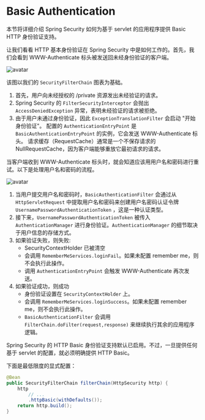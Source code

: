 # Basic Authentication

本节将详细介绍 Spring Security 如何为基于 servlet 的应用程序提供 Basic HTTP 身份验证支持。

让我们看看 HTTP 基本身份验证在 Spring Security 中是如何工作的。首先，我们会看到 WWW-Authenticate 标头被发送回未经身份验证的客户端。

![avatar](./img/basicauthenticationentrypoint.png)

该图以我们的 `SecurityFilterChain` 图表为基础。

1. 首先，用户向未经授权的 /private 资源发出未经验证的请求。
2. Spring Security 的 `FilterSecurityInterceptor` 会抛出 `AccessDeniedException` 异常，表明未经验证的请求被拒绝。
3. 由于用户未通过身份验证，因此 `ExceptionTranslationFilter` 会启动 "开始身份验证"。
   配置的 `AuthenticationEntryPoint` 是 `BasicAuthenticationEntryPoint` 的实例，它会发送 WWW-Authenticate 标头。
   请求缓存（RequestCache）通常是一个不保存请求的 NullRequestCache，因为客户端能够重放它最初请求的请求。

当客户端收到 WWW-Authenticate 标头时，就会知道应该用用户名和密码进行重试。以下是处理用户名和密码的流程。

![avatar](./img/basicauthenticationfilter.png)

1. 当用户提交用户名和密码时，`BasicAuthenticationFilter` 会通过从 `HttpServletRequest` 中提取用户名和密码来创建用户名密码认证令牌 `UsernamePasswordAuthenticationToken` ，这是一种认证类型。
2. 接下来，`UsernamePasswordAuthenticationToken` 被传入 `AuthenticationManager` 进行身份验证。`AuthenticationManager` 的细节取决于用户信息的存储方式。
3. 如果验证失败，则失败:
   - SecurityContextHolder 已被清空
   - 会调用 `RememberMeServices.loginFail`。如果未配置 remember me，则不会执行此操作。
   - 调用 `AuthenticationEntryPoint` 会触发 WWW-Authenticate 再次发送。
4. 如果验证成功，则成功
   - 身份验证设置在 `SecurityContextHolder` 上。
   - 会调用 `RememberMeServices.loginSuccess`。如果未配置 remember me，则不会执行此操作。
   - `BasicAuthenticationFilter` 会调用 `FilterChain.doFilter(request,response)` 来继续执行其余的应用程序逻辑。

Spring Security 的 HTTP Basic 身份验证支持默认已启用。不过，一旦提供任何基于 servlet 的配置，就必须明确提供 HTTP Basic。

下面是最低限度的显式配置：

```java
@Bean
public SecurityFilterChain filterChain(HttpSecurity http) {
	http
		// ...
		.httpBasic(withDefaults());
	return http.build();
}
```